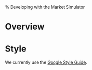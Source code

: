 % Developing with the Market Simulator

Overview
========

Style
=====

We currently use the [Google Style Guide](http://google.github.io/styleguide/javaguide.html).
